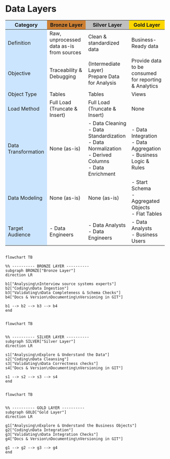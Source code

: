 # Data Layers

<table>
  <thead>
    <tr>
      <th style="background-color:#cce5ff;">Category</th>
      <th style="background-color:#cd7f32;">Bronze Layer</th>
      <th style="background-color:#c0c0c0;">Silver Layer</th>
      <th style="background-color:#ffd700;">Gold Layer</th>
    </tr>
  </thead>
  <tbody>
    <tr>
      <td style="background-color:#cce5ff;">Definition</td>
      <td>Raw, unprocessed data as-is from sources</td>
      <td>Clean & standardized data</td>
      <td>Business-Ready data</td>
    </tr>
    <tr>
      <td style="background-color:#cce5ff;">Objective</td>
      <td>Traceability & Debugging</td>
      <td>(Intermediate Layer)<br>Prepare Data for Analysis</td>
      <td>Provide data to be consumed<br>for reporting & Analytics</td>
    </tr>
    <tr>
      <td style="background-color:#cce5ff;">Object Type</td>
      <td>Tables</td>
      <td>Tables</td>
      <td>Views</td>
    </tr>
    <tr>
      <td style="background-color:#cce5ff;">Load Method</td>
      <td>Full Load<br>(Truncate & Insert)</td>
      <td>Full Load<br>(Truncate & Insert)</td>
      <td>None</td>
    </tr>
    <tr>
      <td style="background-color:#cce5ff;">Data Transformation</td>
      <td>None (as-is)</td>
      <td>- Data Cleaning<br>- Data Standardization<br>- Data Normalization<br>- Derived Columns<br>- Data Enrichment</td>
      <td>- Data Integration<br>- Data Aggregation<br>- Business Logic & Rules</td>
    </tr>
    <tr>
      <td style="background-color:#cce5ff;">Data Modeling</td>
      <td>None (as-is)</td>
      <td>None (as-is)</td>
      <td>- Start Schema<br>- Aggregated Objects<br>- Flat Tables</td>
    </tr>
    <tr>
      <td style="background-color:#cce5ff;">Target Audience</td>
      <td>- Data Engineers</td>
      <td>- Data Analysts<br>- Data Engineers</td>
      <td>- Data Analysts<br>- Business Users</td>
    </tr>
  </tbody>
</table>



``` mermaid

flowchart TB

%% ---------- BRONZE LAYER ----------
subgraph BRONZE["Bronze Layer"]
direction LR

b1["Analysing\nInterview source systems experts"]
b2["Coding\nData Ingestion"]
b3["Validating\nData Completeness & Schema Checks"]
b4["Docs & Version\nDocumenting\nVersioning in GIT"]

b1 --> b2 --> b3 --> b4
end
```

``` mermaid

flowchart TB


%% ---------- SILVER LAYER ----------
subgraph SILVER["Silver Layer"]
direction LR

s1["Analysing\nExplore & Understand the Data"]
s2["Coding\nData Cleansing"]
s3["Validating\nData Correctness checks"]
s4["Docs & Version\nDocumenting\nVersioning in GIT"]

s1 --> s2 --> s3 --> s4
end

```

``` mermaid

flowchart TB


%% ---------- GOLD LAYER ----------
subgraph GOLD["Gold Layer"]
direction LR

g1["Analysing\nExplore & Understand the Business Objects"]
g2["Coding\nData Integration"]
g3["Validating\nData Integration Checks"]
g4["Docs & Version\nDocumenting\nVersioning in GIT"]

g1 --> g2 --> g3 --> g4
end

```
